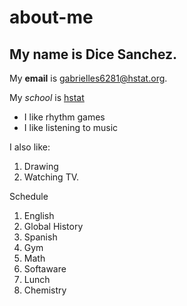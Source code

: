# about-me
## My name is Dice Sanchez.

My **email** is gabrielles6281@hstat.org.

My _school_ is [hstat](https://www.hstat.org/)

* I like rhythm games
* I like listening to music

I also like:
1. Drawing
2. Watching TV.

Schedule 
1. English
2. Global History 
3. Spanish 
4. Gym 
5. Math
6. Softaware 
7. Lunch 
8. Chemistry 

